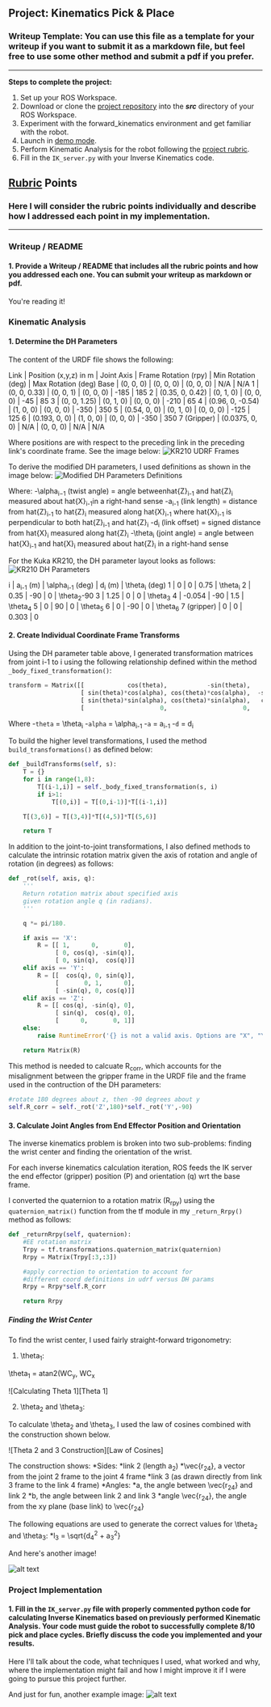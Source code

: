 ## Project: Kinematics Pick & Place
### Writeup Template: You can use this file as a template for your writeup if you want to submit it as a markdown file, but feel free to use some other method and submit a pdf if you prefer.

---


**Steps to complete the project:**  


1. Set up your ROS Workspace.
2. Download or clone the [project repository](https://github.com/udacity/RoboND-Kinematics-Project) into the ***src*** directory of your ROS Workspace.  
3. Experiment with the forward_kinematics environment and get familiar with the robot.
4. Launch in [demo mode](https://classroom.udacity.com/nanodegrees/nd209/parts/7b2fd2d7-e181-401e-977a-6158c77bf816/modules/8855de3f-2897-46c3-a805-628b5ecf045b/lessons/91d017b1-4493-4522-ad52-04a74a01094c/concepts/ae64bb91-e8c4-44c9-adbe-798e8f688193).
5. Perform Kinematic Analysis for the robot following the [project rubric](https://review.udacity.com/#!/rubrics/972/view).
6. Fill in the `IK_server.py` with your Inverse Kinematics code. 


[//]: # (Image References)

[image1]: ./misc_images/misc1.png
[image2]: ./misc_images/misc2.png
[image3]: ./misc_images/misc3.png
[DH_parameters]: ./misc_images/DH_parameters.png
[UDRF_frames]: ./misc_images/UDRF_file_frames.png
[KR210_DH_params]: ./misc_images/KR210_DH_params.png
[Theta1]: ...


## [Rubric](https://review.udacity.com/#!/rubrics/972/view) Points
### Here I will consider the rubric points individually and describe how I addressed each point in my implementation.  

---
### Writeup / README

#### 1. Provide a Writeup / README that includes all the rubric points and how you addressed each one.  You can submit your writeup as markdown or pdf.  

You're reading it!

### Kinematic Analysis
#### 1. Determine the DH Parameters

The content of the URDF file shows the following:

Link | Position (x,y,z) in m | Joint Axis | Frame Rotation (rpy) | Min Rotation (deg) | Max Rotation (deg)
Base | (0, 0, 0) | (0, 0, 0) | (0, 0, 0) | N/A | N/A
1 | (0, 0, 0.33) | (0, 0, 1) | (0, 0, 0) | -185 | 185
2 | (0.35, 0, 0.42) | (0, 1, 0) | (0, 0, 0) | -45 | 85
3 | (0, 0, 1.25) | (0, 1, 0) | (0, 0, 0) | -210 | 65
4 | (0.96, 0, -0.54) | (1, 0, 0) | (0, 0, 0) | -350 | 350
5 | (0.54, 0, 0) | (0, 1, 0) | (0, 0, 0) | -125 | 125
6 | (0.193, 0, 0) | (1, 0, 0) | (0, 0, 0) | -350 | 350
7 (Gripper) | (0.0375, 0, 0) | N/A | (0, 0, 0) | N/A | N/A

Where positions are with respect to the preceding link in the preceding link's coordinate frame. See the image below:
![KR210 UDRF Frames][UDRF_frames]

To derive the modified DH parameters, I used definitions as shown in the image below:
![Modified DH Parameters Definitions][DH_parameters]

Where:
 -\alpha<sub>​i−1</sub>​​  (twist angle) = angle between ​hat{Z}<sub>i-1</sub> and hat{Z}<sub>i</sub> measured about hat{X}<sub>i-1</sub>in a right-hand sense
 -a<sub>i-1</sub> (link length) = distance from hat{Z}<sub>i-1</sub> to hat{Z}<sub>i</sub> measured along hat{X}<sub>i-1</sub> where hat{X}<sub>i-1</sub> is perpendicular to both hat{Z}<sub>i-1</sub> and hat{Z}<sub>i</sub>
 -d<sub>i</sub> (link offset) = signed distance from hat{X}<sub>i</sub> measured along hat{Z}<sub>i</sub>
 -\theta<sub>i</sub> (joint angle) = angle between hat{X}<sub>i-1</sub> and hat{X}<sub>i</sub> measured about hat{Z}<sub>i</sub> in a right-hand sense

For the Kuka KR210, the DH parameter layout looks as follows:
![KR210 DH Parameters][KR210_DH_params]

i | a<sub>i-1</sub> (m) | \alpha<sub>i-1</sub> (deg) | d<sub>i</sub> (m) | \theta<sub>i</sub> (deg)
1 | 0 | 0 | 0.75 | \theta<sub>i</sub>
2 | 0.35 | -90 | 0 | \theta<sub>2</sub>-90
3 | 1.25 | 0 | 0 | \theta<sub>3</sub>
4 | -0.054 | -90 | 1.5 | \theta<sub>4</sub>
5 | 0 | 90 | 0 | \theta<sub>5</sub>
6 | 0 | -90 | 0 | \theta<sub>6</sub>
7 (gripper) | 0 | 0 | 0.303 | 0

#### 2. Create Individual Coordinate Frame Transforms

Using the DH parameter table above, I generated transformation matrices from joint i-1 to i using the following relationship defined within the method `_body_fixed_transformation()`:

```python
transform = Matrix([[            cos(theta),           -sin(theta),            0,              a],
                    [ sin(theta)*cos(alpha), cos(theta)*cos(alpha),  -sin(alpha),  -sin(alpha)*d],
                    [ sin(theta)*sin(alpha), cos(theta)*sin(alpha),   cos(alpha),   cos(alpha)*d],
                    [                     0,                     0,            0,              1]])
```

Where
 -`theta` = \theta<sub>i</sub>
 -`alpha` = \alpha<sub>i-1</sub>
 -`a` = a<sub>i-1</sub>
 -`d` = d<sub>i</sub>

To build the higher level transformations, I used the method `build_transformations()` as defined below:

```python
def _buildTransforms(self, s):
    T = {}
    for i in range(1,8):
        T[(i-1,i)] = self._body_fixed_transformation(s, i)
        if i>1:
            T[(0,i)] = T[(0,i-1)]*T[(i-1,i)]

    T[(3,6)] = T[(3,4)]*T[(4,5)]*T[(5,6)]

    return T
```

In addition to the joint-to-joint transformations, I also defined methods to calculate the intrinsic rotation matrix given the axis of rotation and angle of rotation (in degrees) as follows:

```python
def _rot(self, axis, q):
    '''
    Return rotation matrix about specified axis
    given rotation angle q (in radians).
    '''

    q *= pi/180.

    if axis == 'X':
        R = [[ 1,      0,       0],
             [ 0, cos(q), -sin(q)],
             [ 0, sin(q),  cos(q)]]
    elif axis == 'Y':
        R = [[  cos(q), 0, sin(q)],
             [       0, 1,      0],
             [ -sin(q), 0, cos(q)]]
    elif axis == 'Z':
        R = [[ cos(q), -sin(q), 0],
             [ sin(q),  cos(q), 0],
             [      0,       0, 1]]
    else:
        raise RuntimeError('{} is not a valid axis. Options are "X", "Y", or "Z".'.format(axis))

    return Matrix(R)
```

This method is needed to calcuate R<sub>corr</sub>, which accounts for the misalignment between the gripper frame in the URDF file and the frame used in the contruction of the DH parameters:

```python
#rotate 180 degrees about z, then -90 degrees about y
self.R_corr = self._rot('Z',180)*self._rot('Y',-90)
```

#### 3. Calculate Joint Angles from End Effector Position and Orientation

The inverse kinematics problem is broken into two sub-problems: finding the wrist center and finding the orientation of the wrist.

For each inverse kinematics calculation iteration, ROS feeds the IK server the end effector (gripper) position (P) and orientation (q) wrt the base frame.

I converted the quaternion to a rotation matrix (R<sub>rpy</sub>) using the `quaternion_matrix()` function from the tf module in my `_return_Rrpy()` method as follows:

```python
def _returnRrpy(self, quaternion):
    #EE rotation matrix
    Trpy = tf.transformations.quaternion_matrix(quaternion)
    Rrpy = Matrix(Trpy[:3,:3])

    #apply correction to orientation to account for 
    #different coord definitions in udrf versus DH params
    Rrpy = Rrpy*self.R_corr

    return Rrpy
```

##### Finding the Wrist Center

To find the wrist center, I used fairly straight-forward trigonometry:

 1. \theta<sub>1</sub>:

 \theta<sub>1</sub> = atan2(WC<sub>y</sub>, WC<sub>x</sub>

 ![Calculating Theta 1][Theta 1]

 2. \theta<sub>2</sub> and \theta<sub>3</sub>:

 To calculate \theta<sub>2</sub> and \theta<sub>3</sub>, I used the law of cosines combined with the construction shown below.

 ![Theta 2 and 3 Construction][Law of Cosines]

 The construction shows:
  *Sides:
   *link 2 (length a<sub>2</sub>)
   *\vec{r<sub>24</sub>}, a vector from the joint 2 frame to the joint 4 frame
   *link 3 (as drawn directly from link 3 frame to the link 4 frame)
  *Angles:
   *a, the angle between \vec{r<sub>24</sub>} and link 2
   *b, the angle between link 2 and link 3
   *angle \vec{r<sub>24</sub>}, the angle from the xy plane (base link) to \vec{r<sub>24</sub>}

 The following equations are used to generate the correct values for \theta<sub>2</sub> and \theta<sub>3</sub>:
  *l<sub>3</sub> = \sqrt{d<sub>4</sub><sup>2</sup> + a<sub>3</sub><sup>2</sup>}


And here's another image! 

![alt text][image2]

### Project Implementation

#### 1. Fill in the `IK_server.py` file with properly commented python code for calculating Inverse Kinematics based on previously performed Kinematic Analysis. Your code must guide the robot to successfully complete 8/10 pick and place cycles. Briefly discuss the code you implemented and your results. 


Here I'll talk about the code, what techniques I used, what worked and why, where the implementation might fail and how I might improve it if I were going to pursue this project further.  


And just for fun, another example image:
![alt text][image3]


